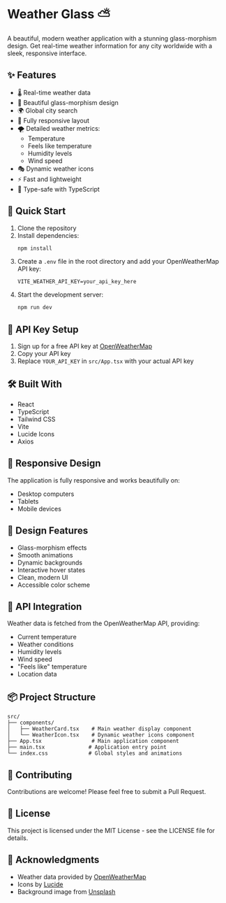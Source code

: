 # Weather Glass ⛅

A beautiful, modern weather application with a stunning glass-morphism design. Get real-time weather information for any city worldwide with a sleek, responsive interface.


## ✨ Features

- 🌡️ Real-time weather data
- 🎨 Beautiful glass-morphism design
- 🌍 Global city search
- 📱 Fully responsive layout
- 🌪️ Detailed weather metrics:
  - Temperature
  - Feels like temperature
  - Humidity levels
  - Wind speed
- 🎭 Dynamic weather icons
- ⚡ Fast and lightweight
- 🎯 Type-safe with TypeScript

## 🚀 Quick Start

1. Clone the repository
2. Install dependencies:
   ```bash
   npm install
   ```
3. Create a `.env` file in the root directory and add your OpenWeatherMap API key:
   ```env
   VITE_WEATHER_API_KEY=your_api_key_here
   ```
4. Start the development server:
   ```bash
   npm run dev
   ```

## 🔑 API Key Setup

1. Sign up for a free API key at [OpenWeatherMap](https://openweathermap.org/api)
2. Copy your API key
3. Replace `YOUR_API_KEY` in `src/App.tsx` with your actual API key

## 🛠️ Built With

- React
- TypeScript
- Tailwind CSS
- Vite
- Lucide Icons
- Axios

## 📱 Responsive Design

The application is fully responsive and works beautifully on:
- Desktop computers
- Tablets
- Mobile devices

## 🎨 Design Features

- Glass-morphism effects
- Smooth animations
- Dynamic backgrounds
- Interactive hover states
- Clean, modern UI
- Accessible color scheme

## 🔄 API Integration

Weather data is fetched from the OpenWeatherMap API, providing:
- Current temperature
- Weather conditions
- Humidity levels
- Wind speed
- "Feels like" temperature
- Location data

## 📦 Project Structure

```
src/
├── components/
│   ├── WeatherCard.tsx    # Main weather display component
│   └── WeatherIcon.tsx    # Dynamic weather icons component
├── App.tsx                # Main application component
├── main.tsx              # Application entry point
└── index.css             # Global styles and animations
```

## 🤝 Contributing

Contributions are welcome! Please feel free to submit a Pull Request.

## 📄 License

This project is licensed under the MIT License - see the LICENSE file for details.

## 🙏 Acknowledgments

- Weather data provided by [OpenWeatherMap](https://openweathermap.org/)
- Icons by [Lucide](https://lucide.dev/)
- Background image from [Unsplash](https://unsplash.com/)